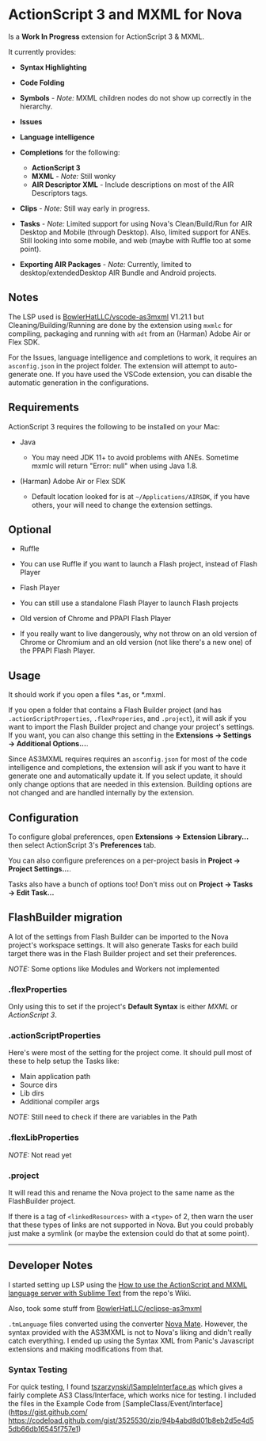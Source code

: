 # ActionScript 3 and MXML for Nova

Is a **Work In Progress** extension for ActionScript 3 & MXML.

It currently provides:

 * **Syntax Highlighting**

 * **Code Folding**

 * **Symbols** - *Note:* MXML children nodes do not show up correctly in the hierarchy.

 * **Issues**

 * **Language intelligence**

 * **Completions** for the following:
   * **ActionScript 3**
   * **MXML** - *Note:* Still wonky
   * **AIR Descriptor XML** - Include descriptions on most of the AIR Descriptors tags.

 * **Clips** - *Note:* Still way early in progress.

 * **Tasks** - *Note:* Limited support for using Nova's Clean/Build/Run for AIR Desktop and Mobile (through Desktop). Also, limited support for ANEs. Still looking into some mobile, and web (maybe with Ruffle too at some point).

 * **Exporting AIR Packages** - *Note:* Currently, limited to desktop/extendedDesktop AIR Bundle and Android projects.

## Notes

The LSP used is [BowlerHatLLC/vscode-as3mxml](https://github.com/BowlerHatLLC/vscode-as3mxml) V1.21.1 but Cleaning/Building/Running are done by the extension using `mxmlc` for compiling, packaging and running with `adt` from an (Harman) Adobe Air or Flex SDK.

For the Issues, language intelligence and completions to work, it requires an `asconfig.json` in the project folder. The extension will attempt to auto-generate one. If you have used the VSCode extension, you can disable the automatic generation in the configurations.

## Requirements

ActionScript 3 requires the following to be installed on your Mac:

* Java

  * You may need JDK 11+ to avoid problems with ANEs. Sometime mxmlc will return "Error: null" when using Java 1.8.

* (Harman) Adobe Air or Flex SDK

  * Default location looked for is at `~/Applications/AIRSDK`, if you have others, your will need to change the extension settings.

## Optional

* Ruffle

 * You can use Ruffle if you want to launch a Flash project, instead of Flash Player

* Flash Player

 * You can still use a standalone Flash Player to launch Flash projects

* Old version of Chrome and PPAPI Flash Player

 * If you really want to live dangerously, why not throw on an old version of Chrome or Chromium and an old version (not like there's a new one) of the PPAPI Flash Player.

## Usage

It should work if you open a files *.as, or *.mxml.

If you open a folder that contains a Flash Builder project (and has `.actionScriptProperties`, `.flexProperies`, and `.project`), it will ask if you want to import the Flash Builder project and change your project's settings. If you want, you can also change this setting in the **Extensions → Settings → Additional Options...**.

Since AS3MXML requires requires an `asconfig.json` for most of the code intelligence and completions, the extension will ask if you want to have it generate one and automatically update it. If you select update, it should only change options that are needed in this extension. Building options are not changed and are handled internally by the extension.

## Configuration

To configure global preferences, open **Extensions → Extension Library...** then select ActionScript 3's **Preferences** tab.

You can also configure preferences on a per-project basis in **Project → Project Settings...**.

Tasks also have a bunch of options too! Don't miss out on **Project → Tasks → Edit Task...**

## FlashBuilder migration

A lot of the settings from Flash Builder can be imported to the Nova project's workspace settings. It will also generate Tasks for each build target there was in the Flash Builder project and set their preferences.

*NOTE:* Some options like Modules and Workers not implemented

### .flexProperties

Only using this to set if the project's **Default Syntax** is either *MXML* or *ActionScript 3*.

### .actionScriptProperties

Here's were most of the setting for the project come. It should pull most of these to help setup the Tasks like:

 * Main application path
 * Source dirs
 * Lib dirs
 * Additional compiler args

*NOTE:* Still need to check if there are variables in the Path

### .flexLibProperties

*NOTE:* Not read yet

### .project

It will read this and rename the Nova project to the same name as the FlashBuilder project.

If there is a tag of `<linkedResources>` with a `<type>` of 2, then warn the user that these types of links are not supported in Nova. But you could probably just make a symlink (or maybe the extension could do that at some point).

---

## Developer Notes

I started setting up LSP using the [How to use the ActionScript and MXML language server with Sublime Text](https://github.com/BowlerHatLLC/vscode-as3mxml/wiki/How-to-use-the-ActionScript-and-MXML-language-server-with-Sublime-Text) from the repo's Wiki.

Also, took some stuff from [BowlerHatLLC/eclipse-as3mxml](https://github.com/BowlerHatLLC/eclipse-as3mxml/blob/master/language-configurations/actionscript.configuration.json)

`.tmLanguage` files converted using the converter [Nova Mate](https://github.com/gredman/novamate). However, the syntax provided with the AS3MXML is not to Nova's liking and didn't really catch everything. I ended up using the Syntax XML from Panic's Javascript extensions and making modifications from that.

### Syntax Testing

For quick testing, I found [tszarzynski/ISampleInterface.as](https://gist.github.com/tszarzynski/3525530) which gives a fairly complete AS3 Class/Interface, which works nice for testing. I included the files in the Example Code from [SampleClass/Event/Interface](https://gist.github.com/
https://codeload.github.com/gist/3525530/zip/94b4abd8d01b8eb2d5e4d55db66db16545f757e1)

